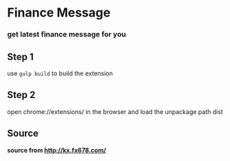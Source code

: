 # Finance Message

### get latest finance message for you

## Step 1

use
`
gulp build
`
to build the extension

## Step 2
open chrome://extensions/ in the browser and load the unpackage path dist

## Source
**source from http://kx.fx678.com/**
